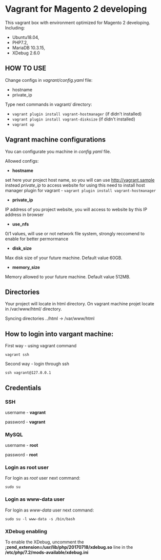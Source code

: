 # Vagrant for Magento 2 developing
This vagrant box with environment optimized for Magento 2 developing.
Including:
 - Ubuntu18.04, 
 - PHP7.2,
 - MariaDB 10.3.15,
 - XDebug 2.6.0

 
 ## HOW TO USE
 Change configs in _vagrant/config.yaml_ file:
 - hostname
 - private_ip
 
 Type next commands in vagrant/ directory:
 - `vagrant plugin install vagrant-hostmanager` (if didn't installed)
 - `vagrant plugin install vagrant-disksize` (if didn't installed)
 - `vagrant up`
 
 ## Vagrant machine configurations
 You can configurate you machine in _config.yaml_ file.
 
 Allowed configs:
  - **hostname**
  
  set here your project host name, so you will can use http://vagrant.sample instead *private_ip* to access website
  for using this need to install host manager plugin for vagrant - `vagrant plugin install vagrant-hostmanager`
  - **private_ip**
  
  IP address of you project website, you will access to website by this IP address in browser 
  - **use_nfs**
  
  0/1 values, will use or not network file system, strongly reccomend to enable for better permormance
  - **disk_size**
  
  Max disk size of your future machine. Default value 60GB.
  - **memory_size**
  
  Memory allowed to your future machine. Default value 512MB.
  
  ## Directories
  
  Your project will locate in html directory. On vagrant machine projet locate in /var/www/html/ directory.
  
  Syncing directories ../html -> /var/www/html
  
  ## How to login into vargant machine:
  First way - using vagrant command
  
  `vagrant ssh`
  
  Second way - login through ssh
  
  `ssh vagrant@127.0.0.1`
 
 ## Credentials
  
 ### SSH
 
 username - **vagrant**
 
 password - **vagrant**
 
 
 ### MySQL

 username - **root**
 
 password - **root**

 ### Login as root user
 For login as _root_ user next command:
 
 `sudo su`
 
 ### Login as www-data user
 For login as _www-data_ user next command:
 
 `sudo su -l www-data -s /bin/bash`
 
 ### XDebug enabling
 To enable the XDebug, uncomment the **;zend_extension=/usr/lib/php/20170718/xdebug.so** line
 in the **/etc/php/7.2/mods-available/xdebug.ini**

